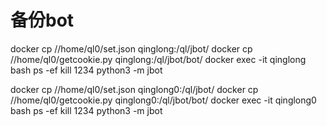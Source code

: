 # 备份bot
docker cp //home/ql0/set.json qinglong:/ql/jbot/
docker cp //home/ql0/getcookie.py qinglong:/ql/jbot/bot/
docker exec -it qinglong bash
ps -ef
kill 1234
python3 -m jbot

docker cp //home/ql0/set.json qinglong0:/ql/jbot/
docker cp //home/ql0/getcookie.py qinglong0:/ql/jbot/bot/
docker exec -it qinglong0 bash
ps -ef
kill 1234
python3 -m jbot
